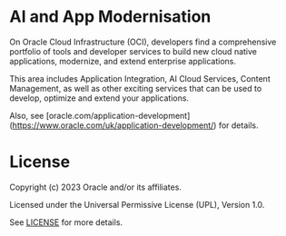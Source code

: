 # AI and App Modernisation

On Oracle Cloud Infrastructure (OCI), developers find a comprehensive portfolio of tools and developer services to build new cloud native applications, modernize, and extend enterprise applications.

This area includes Application Integration, AI Cloud Services, Content Management, as well as other exciting services that can be used to develop, optimize and extend your applications.

Also, see [oracle.com/application-development] (https://www.oracle.com/uk/application-development/) for details.

# License

Copyright (c) 2023 Oracle and/or its affiliates.

Licensed under the Universal Permissive License (UPL), Version 1.0.

See [LICENSE](https://github.com/oracle-devrel/technology-engineering/blob/main/LICENSE) for more details.
